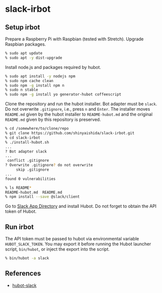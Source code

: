 # slack-irbot

## Setup irbot

Prepare a Raspberry Pi with Raspbian (tested with Stretch). Upgrade Raspbian packages.

```bash
% sudo apt update
% sudo apt -y dist-upgrade
```

Install node.js and packages required by hubot.

```bash
% sudo apt install -y nodejs npm
% sudo npm cache clean
% sudo npm -g install npm n
% sudo n stable
% sudo npm -g install yo generator-hubot coffeescript
```

Clone the repository and run the hubot installer. Bot adapter must be `slack`. Do not overwrite `.gitignore`, i.e., press `n` and `Enter`. The installer moves `README.md` given by the hubot installer to `README-hubot.md` and the original `README.md` given by this repository is preserved.

```bash
% cd /somewhere/to/clone/repo
% git clone https://github.com/shinyaishida/slack-irbot.git
% cd slack-irbot
% ./install-hubot.sh
...
? Bot adapter slack
...
 conflict .gitignore
? Overwrite .gitignore? do not overwrite
     skip .gitignore
...
found 0 vulnerabilities

% ls README*
README-hubot.md  README.md
% npm install --save @slack/client
```

Go to [Slack App Directory](https://slack.com/apps) and install Hubot. Do not forget to obtain the API token of Hubot.

## Run irbot

The API token must be passed to hubot via environmental variable `HUBOT_SLACK_TOKEN`. You may export it before running the Hubot launcher script, `bin/hubot`, or inject the export into the script.

```bash
% bin/hubot -a slack
```

## References

- [hubot-slack](https://github.com/slackapi/hubot-slack/blob/master/docs/_pages/basic_usage.md)
